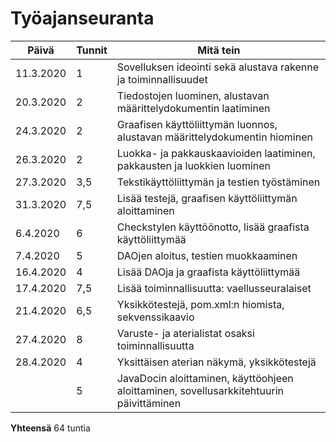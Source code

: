 
# Työajanseuranta

| Päivä | Tunnit | Mitä tein |
| ------ | ------ | ------- |
| 11.3.2020 | 1 | Sovelluksen ideointi sekä alustava rakenne ja toiminnallisuudet |
| 20.3.2020 | 2 | Tiedostojen luominen, alustavan määrittelydokumentin laatiminen |
| 24.3.2020 | 2 | Graafisen käyttöliittymän luonnos, alustavan määrittelydokumentin hiominen |
| 26.3.2020 | 2 | Luokka- ja pakkauskaavioiden laatiminen, pakkausten ja luokkien luominen |
| 27.3.2020 | 3,5 | Tekstikäyttöliittymän ja testien työstäminen |
| 31.3.2020 | 7,5 | Lisää testejä, graafisen käyttöliittymän aloittaminen |
| 6.4.2020 | 6 | Checkstylen käyttöönotto, lisää graafista käyttöliittymää |
| 7.4.2020 | 5 | DAOjen aloitus, testien muokkaaminen |
| 16.4.2020 | 4 | Lisää DAOja ja graafista käyttöliittymää |
| 17.4.2020 | 7,5 | Lisää toiminnallisuutta: vaellusseuralaiset |
| 21.4.2020 | 6,5 | Yksikkötestejä, pom.xml:n hiomista, sekvenssikaavio |
| 27.4.2020 | 8 | Varuste- ja aterialistat osaksi toiminnallisuutta |
| 28.4.2020 | 4 | Yksittäisen aterian näkymä, yksikkötestejä
|  | 5 | JavaDocin aloittaminen, käyttöohjeen aloittaminen, sovellusarkkitehtuurin päivittäminen |

**Yhteensä** 64 tuntia

